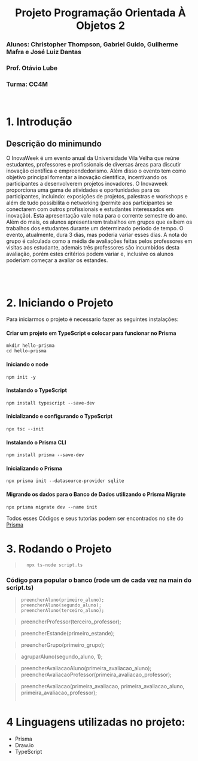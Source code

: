 <div align="center">
  
# **Projeto Programação Orientada À Objetos 2**
</div>

### Alunos: Christopher Thompson, Gabriel Guido, Guilherme Mafra e José Luiz Dantas
### Prof. Otávio Lube
### Turma: CC4M

<br>

# **1. Introdução**
## Descrição do minimundo 

O InovaWeek é um evento anual da Universidade Vila Velha que reúne estudantes, professores e profissionais de diversas áreas para discutir inovação científica e empreendedorismo. Além disso o evento tem como objetivo principal fomentar a inovação científica, incentivando os participantes a desenvolverem projetos inovadores. O Inovaweek proporciona uma gama de atividades e oportunidades para os participantes, incluindo: exposições de projetos, palestras e workshops e além de tudo possibilita o networking (permite aos participantes se conectarem com outros profissionais e estudantes interessados em inovação). Esta apresentação vale nota para o corrente semestre do ano. Além do mais, os alunos apresentarem trabalhos em grupos que  exibem os trabalhos dos estudantes durante um determinado período de tempo. O evento, atualmente, dura 3 dias, mas poderia variar esses dias. A nota do grupo é calculada como a média de avaliações feitas pelos professores em visitas aos estudante, ademais três professores são incumbidos desta avaliação, porém estes critérios podem variar e, inclusive os alunos poderiam começar a avaliar os estandes.


 <br>

<br>

# **2. Iniciando o Projeto**
Para iniciarmos o projeto é necessario fazer as seguintes instalações:

#### Criar um projeto em TypeScript e colocar para funcionar no Prisma 
```
mkdir hello-prisma 
cd hello-prisma
```
#### Iniciando o node
``` 
npm init -y
```
#### Instalando o TypeScript
```
npm install typescript --save-dev
```
#### Inicializando e configurando o TypeScript
```
npx tsc --init
```
#### Instalando o Prisma CLI
```
npm install prisma --save-dev
```
#### Inicializando o Prisma
```
npx prisma init --datasource-provider sqlite
```
#### Migrando os dados para o Banco de Dados utilizando o Prisma Migrate
```
npx prisma migrate dev --name init
```
Todos esses Códigos e seus tutorias podem ser encontrados no site do [Prisma](https://www.prisma.io/docs/getting-started/quickstart)


# **3. Rodando o Projeto**

>```
>   npx ts-node script.ts
>```
### Código para popular o banco (rode um de cada vez na main do script.ts)
>```
> preencherAluno(primeiro_aluno);
> preencherAluno(segundo_aluno);
> preencherAluno(terceiro_aluno);

> preencherProfessor(terceiro_professor);

> preencherEstande(primeiro_estande);

> preencherGrupo(primeiro_grupo);

> agruparAluno(segundo_aluno, 1);

> preencherAvaliacaoAluno(primeira_avaliacao_aluno);
> preencherAvaliacaoProfessor(primeira_avaliacao_professor);

> preencherAvaliacao(primeira_avaliacao, primeira_avaliacao_aluno, primeira_avaliacao_professor);
>```
# 4 Linguagens utilizadas no projeto:
- Prisma
- Draw.io
- TypeScript
